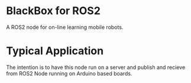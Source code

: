 # BlackBox for ROS2
A ROS2 node for on-line learning mobile robots.
# Typical Application
The intention is to have this node run on a server and publish and recieve from ROS2 Node running on Arduino based boards.
